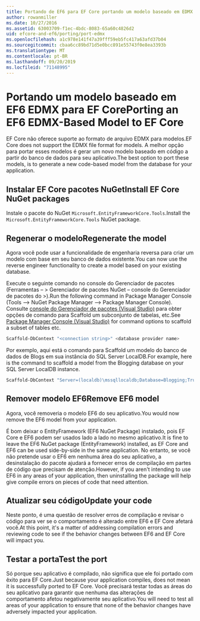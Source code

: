 ```yaml
---
title: Portando de EF6 para EF Core portando um modelo baseado em EDMX
author: rowanmiller
ms.date: 10/27/2016
ms.assetid: 63003709-f1ec-4bdc-8083-65a60c4826d2
uid: efcore-and-ef6/porting/port-edmx
ms.openlocfilehash: a1c978e141f47a39fff59eb5fc417a63afd37b04
ms.sourcegitcommit: cbaa6cc89bd71d5e0bcc891e55743f0e8ea3393b
ms.translationtype: MT
ms.contentlocale: pt-BR
ms.lasthandoff: 09/20/2019
ms.locfileid: "71148995"
---
```

# <a name="porting-an-ef6-edmx-based-model-to-ef-core"></a><span data-ttu-id="4cfa3-102">Portando um modelo baseado em EF6 EDMX para EF Core</span><span class="sxs-lookup"><span data-stu-id="4cfa3-102">Porting an EF6 EDMX-Based Model to EF Core</span></span>

<span data-ttu-id="4cfa3-103">EF Core não oferece suporte ao formato de arquivo EDMX para modelos.</span><span class="sxs-lookup"><span data-stu-id="4cfa3-103">EF Core does not support the EDMX file format for models.</span></span> <span data-ttu-id="4cfa3-104">A melhor opção para portar esses modelos é gerar um novo modelo baseado em código a partir do banco de dados para seu aplicativo.</span><span class="sxs-lookup"><span data-stu-id="4cfa3-104">The best option to port these models, is to generate a new code-based model from the database for your application.</span></span>

## <a name="install-ef-core-nuget-packages"></a><span data-ttu-id="4cfa3-105">Instalar EF Core pacotes NuGet</span><span class="sxs-lookup"><span data-stu-id="4cfa3-105">Install EF Core NuGet packages</span></span>

<span data-ttu-id="4cfa3-106">Instale o pacote do NuGet `Microsoft.EntityFrameworkCore.Tools`.</span><span class="sxs-lookup"><span data-stu-id="4cfa3-106">Install the `Microsoft.EntityFrameworkCore.Tools` NuGet package.</span></span>

## <a name="regenerate-the-model"></a><span data-ttu-id="4cfa3-107">Regenerar o modelo</span><span class="sxs-lookup"><span data-stu-id="4cfa3-107">Regenerate the model</span></span>

<span data-ttu-id="4cfa3-108">Agora você pode usar a funcionalidade de engenharia reversa para criar um modelo com base em seu banco de dados existente.</span><span class="sxs-lookup"><span data-stu-id="4cfa3-108">You can now use the reverse engineer functionality to create a model based on your existing database.</span></span>

<span data-ttu-id="4cfa3-109">Execute o seguinte comando no console do Gerenciador de pacotes (Ferramentas – > Gerenciador de pacotes NuGet – console do Gerenciador de pacotes do >).</span><span class="sxs-lookup"><span data-stu-id="4cfa3-109">Run the following command in Package Manager Console (Tools –> NuGet Package Manager –> Package Manager Console).</span></span> <span data-ttu-id="4cfa3-110">Consulte [console do Gerenciador de pacotes (Visual Studio)](../../core/miscellaneous/cli/powershell.md) para obter opções de comando para Scaffold um subconjunto de tabelas, etc.</span><span class="sxs-lookup"><span data-stu-id="4cfa3-110">See [Package Manager Console (Visual Studio)](../../core/miscellaneous/cli/powershell.md) for command options to scaffold a subset of tables etc.</span></span>

``` powershell
Scaffold-DbContext "<connection string>" <database provider name>
```

<span data-ttu-id="4cfa3-111">Por exemplo, aqui está o comando para Scaffold um modelo do banco de dados de Blogs em sua instância do SQL Server LocalDB.</span><span class="sxs-lookup"><span data-stu-id="4cfa3-111">For example, here is the command to scaffold a model from the Blogging database on your SQL Server LocalDB instance.</span></span>

``` powershell
Scaffold-DbContext "Server=(localdb)\mssqllocaldb;Database=Blogging;Trusted_Connection=True;" Microsoft.EntityFrameworkCore.SqlServer
```

## <a name="remove-ef6-model"></a><span data-ttu-id="4cfa3-112">Remover modelo EF6</span><span class="sxs-lookup"><span data-stu-id="4cfa3-112">Remove EF6 model</span></span>

<span data-ttu-id="4cfa3-113">Agora, você removeria o modelo EF6 do seu aplicativo.</span><span class="sxs-lookup"><span data-stu-id="4cfa3-113">You would now remove the EF6 model from your application.</span></span>

<span data-ttu-id="4cfa3-114">É bom deixar o EntityFramework (EF6 NuGet Package) instalado, pois EF Core e EF6 podem ser usados lado a lado no mesmo aplicativo.</span><span class="sxs-lookup"><span data-stu-id="4cfa3-114">It is fine to leave the EF6 NuGet package (EntityFramework) installed, as EF Core and EF6 can be used side-by-side in the same application.</span></span> <span data-ttu-id="4cfa3-115">No entanto, se você não pretende usar o EF6 em nenhuma área do seu aplicativo, a desinstalação do pacote ajudará a fornecer erros de compilação em partes de código que precisam de atenção.</span><span class="sxs-lookup"><span data-stu-id="4cfa3-115">However, if you aren't intending to use EF6 in any areas of your application, then uninstalling the package will help give compile errors on pieces of code that need attention.</span></span>

## <a name="update-your-code"></a><span data-ttu-id="4cfa3-116">Atualizar seu código</span><span class="sxs-lookup"><span data-stu-id="4cfa3-116">Update your code</span></span>

<span data-ttu-id="4cfa3-117">Neste ponto, é uma questão de resolver erros de compilação e revisar o código para ver se o comportamento é alterado entre EF6 e EF Core afetará você.</span><span class="sxs-lookup"><span data-stu-id="4cfa3-117">At this point, it's a matter of addressing compilation errors and reviewing code to see if the behavior changes between EF6 and EF Core will impact you.</span></span>

## <a name="test-the-port"></a><span data-ttu-id="4cfa3-118">Testar a porta</span><span class="sxs-lookup"><span data-stu-id="4cfa3-118">Test the port</span></span>

<span data-ttu-id="4cfa3-119">Só porque seu aplicativo é compilado, não significa que ele foi portado com êxito para EF Core.</span><span class="sxs-lookup"><span data-stu-id="4cfa3-119">Just because your application compiles, does not mean it is successfully ported to EF Core.</span></span> <span data-ttu-id="4cfa3-120">Você precisará testar todas as áreas do seu aplicativo para garantir que nenhuma das alterações de comportamento afetou negativamente seu aplicativo.</span><span class="sxs-lookup"><span data-stu-id="4cfa3-120">You will need to test all areas of your application to ensure that none of the behavior changes have adversely impacted your application.</span></span>
